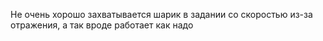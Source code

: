 Не очень хорошо захватывается шарик в задании со скоростью из-за отражения, а так вроде работает как надо
